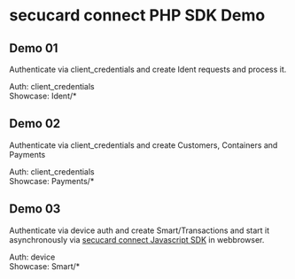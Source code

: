 # secucard connect PHP SDK Demo

## Demo 01

Authenticate via client_credentials and create Ident requests and process it.  

Auth: client_credentials  
Showcase: Ident/*

## Demo 02

Authenticate via client_credentials and create Customers, Containers and Payments

Auth: client_credentials  
Showcase: Payments/*

## Demo 03

Authenticate via device auth and create Smart/Transactions and start it asynchronously via [secucard connect Javascript SDK](https://github.com/secucard/secucard-connect-javascript-sdk) in webbrowser.

Auth: device  
Showcase: Smart/*
